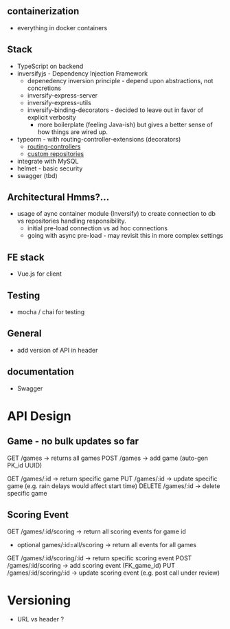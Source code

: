 ## containerization
* everything in docker containers

## Stack
* TypeScript on backend
* inversifyjs - Dependency Injection Framework
  * depenedency inversion principle - depend upon abstractions, not concretions
  * inversify-express-server
  * inversify-express-utils
  * inversify-binding-decorators - decided to leave out in favor of explicit verbosity
    * more boilerplate (feeling Java-ish) but gives a better sense of how things are wired up.
* typeorm - with routing-controller-extensions (decorators)
  * [routing-controllers](https://github.com/typeorm/typeorm-routing-controllers-extensions)
  * [custom repositories](http://typeorm.io/#/custom-repository)
* integrate with MySQL
* helmet - basic security
* swagger (tbd)

## Architectural Hmms?...
* usage of aync container module (Inversify) to create connection to db vs repositories handling responsibility.
  * initial pre-load connection vs ad hoc connections
  * going with async pre-load - may revisit this in more complex settings

## FE stack
* Vue.js for client

## Testing
* mocha / chai for testing

## General
* add version of API in header

## documentation
* Swagger



# API Design

## Game - no bulk updates so far

GET /games -> returns all games
POST /games -> add game (auto-gen PK_id UUID)

GET /games/:id -> return specific game
PUT /games/:id -> update specific game (e.g. rain delays would affect start time)
DELETE /games/:id -> delete specific game


## Scoring Event

GET /games/:id/scoring -> return all scoring events for game id
  * optional games/:id=all/scoring -> return all events for all games

GET /games/:id/scoring/:id -> return specific scoring event 
POST /games/:id/scoring -> add scoring event (FK_game_id)
PUT /games/:id/scoring/:id -> update scoring event (e.g. post call under review)


# Versioning

* URL vs header ?



